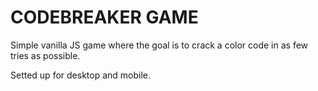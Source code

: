 # CODEBREAKER GAME

Simple vanilla JS game where the goal is to crack a color code in as few tries as possible.

Setted up for desktop and mobile.
